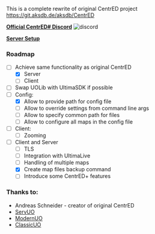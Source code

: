 This is a complete rewrite of original CentrED project https://git.aksdb.de/aksdb/CentrED

[**Official CentrED# Discord**](https://discord.gg/zpNCv36fQ8)
![discord](https://user-images.githubusercontent.com/16159577/213001281-c68258d5-9a58-44a4-b90b-d3f1b2602e14.png)


[**Server Setup**](https://github.com/kaczy93/centredsharp/wiki/Server-setup)

### Roadmap
- [ ] Achieve same functionality as original CentrED
  - [x] Server
  - [ ] Client
- [ ] Swap UOLib with UltimaSDK if possible
- [ ] Config:
  - [x] Allow to provide path for config file
  - [ ] Allow to override settings from command line args
  - [ ] Allow to specify common path for files
  - [ ] Allow to configure all maps in the config file
- [ ] Client:
  - [ ] Zooming
- [ ] Client and Server
  - [ ] TLS
  - [ ] Integration with UltimaLive
  - [ ] Handling of multiple maps 
  - [x] Create map files backup command 
  - [ ] Introduce some CentrED+ features

### Thanks to:

- Andreas Schneider - creator of original CentrED
- [ServUO](https://github.com/ServUO/ServUO)
- [ModernUO](https://github.com/modernuo/ModernUO)
- [ClassicUO](https://github.com/ClassicUO/ClassicUO)



